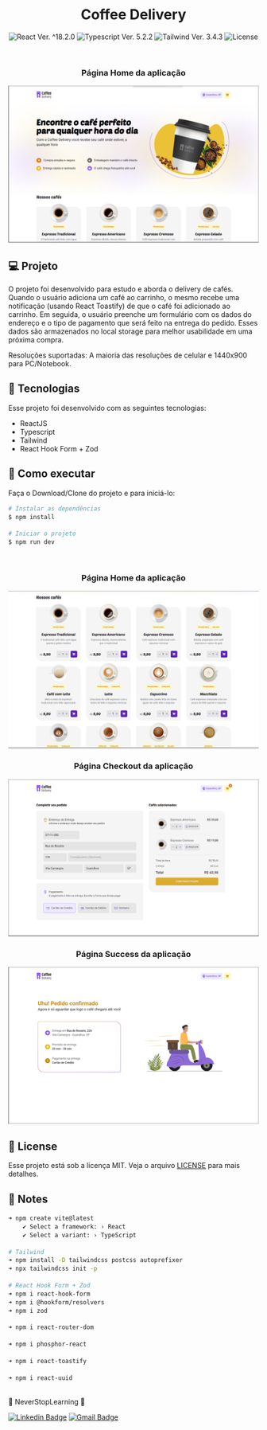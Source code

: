 <h1 align="center">Coffee Delivery</h1>

<p align="center">
  <img 
    src="https://img.shields.io/badge/React-%5E18.2.0-blue"
    alt="React Ver. ^18.2.0"
  />
  <img 
    src="https://img.shields.io/badge/Typescript-%5E5.2.2-blue"
    alt="Typescript Ver. 5.2.2"
  />
  <img 
    src="https://img.shields.io/badge/Tailwind-%5E3.4.3-blue"
    alt="Tailwind Ver. 3.4.3"
  />
  <img 
    alt="License"
    src="https://img.shields.io/static/v1?label=license&message=MIT&color=E51C44&labelColor=0A1033"
  />
</p>

<br>
<h3 align="center">Página Home da aplicação</h3>
<img src="public/readmeAssets/Home - Hero.png">

## 💻 Projeto

O projeto foi desenvolvido para estudo e aborda o delivery de cafés. Quando o usuário adiciona um café ao carrinho, o mesmo recebe uma notificação (usando React Toastify) de que o café foi adicionado ao carrinho. Em seguida, o usuário preenche um formulário com os dados do endereço e o tipo de pagamento que será feito na entrega do pedido. Esses dados são armazenados no local storage para melhor usabilidade em uma próxima compra.

Resoluções suportadas: A maioria das resoluções de celular e 1440x900 para PC/Notebook.

## 🧪 Tecnologias

Esse projeto foi desenvolvido com as seguintes tecnologias:

- ReactJS
- Typescript
- Tailwind
- React Hook Form + Zod

## 🚀 Como executar

Faça o Download/Clone do projeto e para iniciá-lo:
```bash
# Instalar as dependências
$ npm install

# Iniciar o projeto
$ npm run dev
```

<br>
<h3 align="center">Página Home da aplicação</h3>
<img src="public/readmeAssets/Home - OurCoffes.png">

<br>
<h3 align="center">Página Checkout da aplicação</h3>
<img src="public/readmeAssets/Checkout.png">

<br>
<h3 align="center">Página Success da aplicação</h3>
<img src="public/readmeAssets/Success.png">

## 📝 License

Esse projeto está sob a licença MIT. Veja o arquivo [LICENSE](./LICENSE.md) para mais detalhes.

## 📓 Notes
```bash
➜ npm create vite@latest
    ✔ Select a framework: › React
    ✔ Select a variant: › TypeScript

# Tailwind
➜ npm install -D tailwindcss postcss autoprefixer
➜ npx tailwindcss init -p

# React Hook Form + Zod
➜ npm i react-hook-form
➜ npm i @hookform/resolvers
➜ npm i zod

➜ npm i react-router-dom

➜ npm i phosphor-react

➜ npm i react-toastify

➜ npm i react-uuid
```
<br>
💠 NeverStopLearning 💠
<br>

[![Linkedin Badge](https://img.shields.io/badge/-Stefano-blue?style=flat-square&logo=Linkedin&logoColor=white&link=https://www.linkedin.com/in/stefano-vezzoni-santos/)](https://www.linkedin.com/in/stefano-vezzoni-santos/) 
[![Gmail Badge](https://img.shields.io/badge/-stefanov.santos@gmail.com-c14438?style=flat-square&logo=Gmail&logoColor=white&link=mailto:stefanov.santos@gmail.com)](mailto:stefanov.santos@gmail.com)
